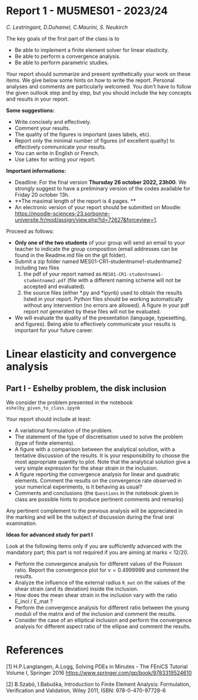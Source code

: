 # Report 1 - MU5MES01 - 2023/24
*C. Lestringant, D.Duhamel, C.Maurini, S. Neukirch*

The key goals of the first part of the class is to
 - Be able to implement a finite element solver for linear elasticity.
 - Be able to perform a convergence analysis.
 - Be able to perform parametric studies.

Your report should summarize and present synthetically your work on these items. We give below some hints on how to write the report. Personal analyses and comments are particularly welcomed. You don't have to follow the given outlook step and by step, but you should include the key concepts and results in your report.


**Some suggestions:**
 - Write concisely and effectively.
 - Comment your results.
 - The quality of the figures is important (axes labels, etc).
 - Report only the minimal number of figures (of excellent quality) to effectively communicate your results.
 - You can write in English or French.
 - Use Latex for writing your report.


**Important informations:**
 - Deadline: For the final version **Thursday 26 october 2022, 23h00**. We strongly suggest to have a preliminary version of the codes available for Friday 20 october 13h.
 - **The maximal length of the report is 4 pages. **
 - An electronic version of your report should be submitted on Moodle: https://moodle-sciences-23.sorbonne-universite.fr/mod/assign/view.php?id=72627&forceview=1.

 Proceed as follows:
   - **Only one of the two students** of your group will send an email to your teacher to indicate the group composition (email addresses can be found in the Readme.md file on the git folder).
   - Submit a zip folder named MES01-CR1-studentname1-studentname2 including two files
     1. the pdf of your report named as `MES01-CR1-studentname1-studentname2.pdf` (file with a different naming scheme will not be accepted and evaluated).
     2. the source files (either *.py and *ipynb) used to obtain the results listed in your report. Python files should be working automatically without any intervention (no errors are allowed). A figure in your pdf report _not_ generated by these files will not be evaluated.
 - We will evaluate the quality of the presentation (language, typesetting, and figures). Being able to effectively communicate your results is important for your future career.

# Linear elasticity and convergence analysis

## Part I - Eshelby problem, the disk inclusion

We consider the problem presented in the notebook `eshelby_given_to_class.ipynb`


Your report should include at least:
- A variational formulation of the problem.
- The statement of the type of discretisation used to solve the problem (type of finite elements).
- A figure with a comparison between the analytical solution, with a tentative discussion of the results. It is your responsibility to choose the most appropriate quantity to plot. Note that the analytical solution give a very simple expression for the shear strain in the inclusion.
- A figure reporting the convergence analysis for linear and quadratic elements. Comment the results on the convergence rate observed in your numerical experiments, is it behaving as usual?
- Comments and conclusions (the `Questions` in the notebook given in class are possible hints to produce pertinent comments and remarks)

Any pertinent complement to the previous analysis will be appreciated in the marking and will be the subject of discussion during the final oral examination.

**Ideas for advanced study for part I**

Look at the following items only if you are sufficiently advanced with the mandatory part; this part is not required if you are aiming at marks < 12/20.

- Perform the convergence analysis for different values of the Poisson ratio. Report the convergence plot for $\nu=0.4999999$ and comment the results.
- Analyze the influence of the external radius `R_mat` on the values of the shear strain (and its deviation) inside the inclusion.
- How does the mean shear strain in the inclusion vary with the ratio E_incl / E_mat ?
- Perform the convergence analysis for different ratio between the young moduli of the matrix and of the inclusion and comment the results.
- Consider the case of an elliptical inclusion and perform the convergence analysis for different aspect ratio of the ellipse and comment the results.

# References 
[1] H.P.Langtangen, A.Logg, Solving PDEs in Minutes - The FEniCS Tutorial Volume I, Springer 2016 https://www.springer.com/gp/book/9783319524610

[2] B.Szabó, I.Babuška, Introduction to Finite Element Analysis: Formulation, Verification and Validation, Wiley 2011, ISBN: 978-0-470-97728-6

```
